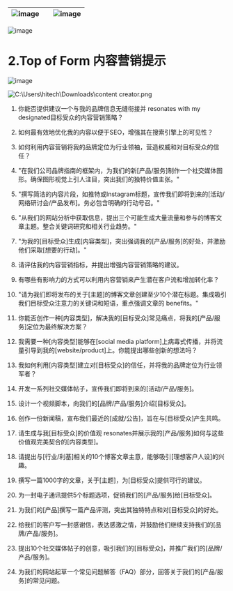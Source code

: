 | ![image](d2d_images/chapter_title_corner_decoration_left.png) |  | ![image](d2d_images/chapter_title_corner_decoration_right.png) |
| --- | --- | --- |

![image](d2d_images/chapter_title_above.png)

# 2.Top of Form 内容营销提示

![image](d2d_images/chapter_title_below.png)

![C:\Users\hitech\Downloads\content creator.png](d2d_images/image014.png)

1.  你能否提供建议一个与我的品牌信息无缝衔接并 resonates with my designated目标受众的内容营销策略？

1.  如何最有效地优化我的内容以便于SEO，增强其在搜索引擎上的可见性？

1.  如何利用内容营销将我的品牌定位为行业领袖，营造权威和对目标受众的信任？

1.  "在我们公司品牌指南的框架内，为我们的新[产品/服务]制作一个社交媒体图形。确保图形视觉上引人注目，突出我们的独特价值主张。"

1.  "撰写简洁的内容片段，如推特或Instagram标题，宣传我们即将到来的[活动/网络研讨会/产品发布]。务必包含明确的行动号召。"

1.  "从我们的网站分析中获取信息，提出三个可能生成大量流量和参与的博客文章主题。整合关键词研究和相关行业趋势。"

1.  "为我的[目标受众]生成[内容类型]，突出强调我的[产品/服务]的好处，并激励他们采取[想要的行动]。"

1.  请评估我的内容营销指标，并提出增强内容营销策略的建议。

1.  有哪些有影响力的方式可以利用内容营销来产生潜在客户流和增加转化率？

1.  "请为我们即将发布的关于[主题]的博客文章创建至少10个潜在标题。集成吸引我们目标受众注意力的关键词和短语，重点强调文章的 benefits。"

1.  你能否创作一种[内容类型]，解决我的[目标受众]常见痛点，将我的[产品/服务]定位为最终解决方案？

1.  我需要一种[内容类型]能够在[social media platform]上病毒式传播，并将流量引导到我的[website/product]上。你能提出哪些创新的想法吗？

1.  我如何利用[内容类型]建立对[目标受众]的信任，并将我的品牌定位为行业领军者？

1.  开发一系列社交媒体帖子，宣传我们即将到来的[活动/产品/服务]。

1.  设计一个视频脚本，向我们的[品牌/产品/服务]介绍[目标受众]。

1.  创作一份新闻稿，宣布我们最近的[成就/公告]，旨在与[目标受众]产生共鸣。

1.  请生成与我[目标受众]的价值观 resonates并展示我的[产品/服务]如何与这些价值观完美契合的[内容类型]。

1.  请提出与[行业/利基]相关的10个博客文章主意，能够吸引[理想客户人设]的兴趣。

1.  撰写一篇1000字的文章，关于[主题]，为[目标受众]提供可行的建议。

1.  为一封电子通讯提供5个标题选项，促销我们的[产品/服务]给[目标受众]。

1.  为我们的[产品]撰写一篇产品评测，突出其独特特点和对[目标受众]的好处。

1.  给我们的客户写一封感谢信，表达感激之情，并鼓励他们继续支持我们的[品牌/产品/服务]。

1.  提出10个社交媒体帖子的创意，吸引我们的[目标受众]，并推广我们的[品牌/产品/服务]。

1.  为我们的网站起草一个常见问题解答（FAQ）部分，回答关于我们的[产品/服务]的常见问题。

